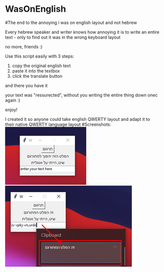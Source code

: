 # WasOnEnglish
#The end to the annoying i was on english layout and not hebrew

Every hebrew speaker and writer knows how annoying it is to write an entire text - only to find out it was in the wrong keyboard layout

no more, friends :)

Use this script easily with 3 steps:

1. copy the original english text
2. paste it into the textbox 
3. click the translate button

and there you have it

your text was "ressurected", without you writing the entire thing down onec again :)

enjoy!

I created it so anyone could take english QWERTY layout and adapt it to their native QWERTY language layout
#Screenshots:
![alt text](https://github.com/idant1111/WasOnEnglish/blob/main/example01.png)
![alt text](https://github.com/idant1111/WasOnEnglish/blob/main/example02.png)

